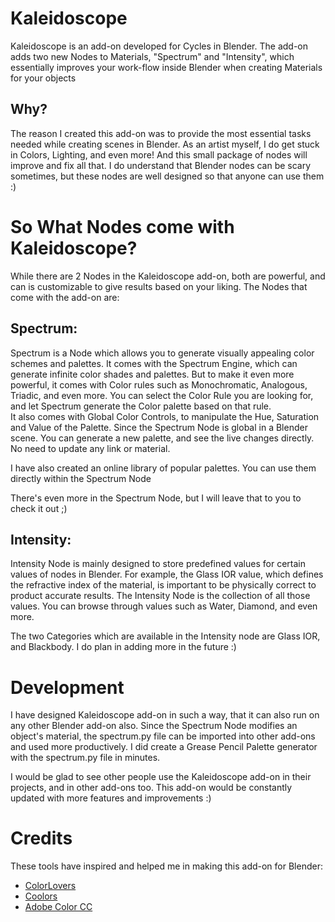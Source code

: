 <h1>Kaleidoscope</h1>

Kaleidoscope is an add-on developed for Cycles in Blender. The add-on adds two new Nodes to Materials, "Spectrum" and "Intensity", which essentially improves your work-flow inside Blender when creating Materials for your objects

<h2>Why?</h2>

The reason I created this add-on was to provide the most essential tasks needed while creating scenes in Blender. As an artist myself, I do get stuck in Colors, Lighting, and even more!
And this small package of nodes will improve and fix all that. I do understand that Blender nodes can be scary sometimes, but these nodes are well designed so that anyone can use them :)

<h1>So What Nodes come with Kaleidoscope?</h1>
While there are 2 Nodes in the Kaleidoscope add-on, both are powerful, and can is customizable to give results based on your liking. The Nodes that come with the add-on are:

<h2>Spectrum:</h2>
Spectrum is a Node which allows you to generate visually appealing color schemes and palettes. It comes with the Spectrum Engine, which can generate infinite color shades and palettes. But to make it even more powerful, it comes with Color rules such as Monochromatic, Analogous, Triadic, and even more. You can select the Color Rule you are looking for, and let Spectrum generate the Color palette based on that rule.<br>
It also comes with Global Color Controls, to manipulate the Hue, Saturation and Value of the Palette. Since the Spectrum Node is global in a Blender scene. You can generate a new palette, and see the live changes directly. No need to update any link or material.

I have also created an online library of popular palettes. You can use them directly within the Spectrum Node

There's even more in the Spectrum Node, but I will leave that to you to check it out ;)

<h2>Intensity:</h2>
Intensity Node is mainly designed to store predefined values for certain values of nodes in Blender. For example, the Glass IOR value, which defines the refractive index of the material, is important to be physically correct to product accurate results. The Intensity Node is the collection of all those values. You can browse through values such as Water, Diamond, and even more.

The two Categories which are available in the Intensity node are Glass IOR, and Blackbody. I do plan in adding more in the future :)

<h1>Development</h1>
I have designed Kaleidoscope add-on in such a way, that it can also run on any other Blender add-on also. Since the Spectrum Node modifies an object's material, the spectrum.py file can be imported into other add-ons and used more productively. I did create a Grease Pencil Palette generator with the spectrum.py file in minutes.

I would be glad to see other people use the Kaleidoscope add-on in their projects, and in other add-ons too. This add-on would be constantly updated with more features and improvements :)

<h1>Credits</h1>
These tools have inspired and helped me in making this add-on for Blender:
<ul>
  <li><a href="http://www.colorlovers.com">ColorLovers</a></li>
  <li><a href="http://www.coolors.co">Coolors</a></li>
  <li><a href="https://color.adobe.com/">Adobe Color CC</a></li>
</ul>
